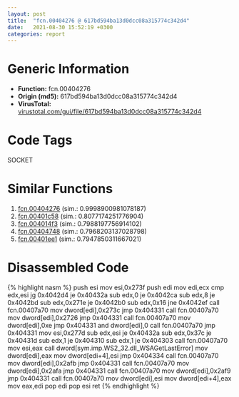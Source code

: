 ```yaml
---
layout: post
title:  "fcn.00404276 @ 617bd594ba13d0dcc08a315774c342d4"
date:   2021-08-30 15:52:19 +0300
categories: report
---
```


# Generic Information
- **Function:** fcn.00404276
- **Origin (md5):** 617bd594ba13d0dcc08a315774c342d4
- **VirusTotal:** [virustotal.com/gui/file/617bd594ba13d0dcc08a315774c342d4][virustotal_ref]

# Code Tags
<span class="tag" id="SOCKET">SOCKET</span>


# Similar Functions

1. [fcn.00404276][similar_1_ref] (sim.: 0.9998900981078187)
2. [fcn.00401c58][similar_2_ref] (sim.: 0.8077174251776904)
3. [fcn.004014f3][similar_3_ref] (sim.: 0.7988197756914102)
4. [fcn.00404748][similar_4_ref] (sim.: 0.7968203137028798)
5. [fcn.00401ee1][similar_5_ref] (sim.: 0.7947850311667021)


# Disassembled Code

{% highlight nasm %}
push esi
mov esi,0x273f
push edi
mov edi,ecx
cmp edx,esi
jg 0x4042d4
je 0x40432a
sub edx,0
je 0x4042ca
sub edx,8
je 0x4042bd
sub edx,0x271e
je 0x4042b0
sub edx,0x16
jne 0x4042ef
call fcn.00407a70
mov dword[edi],0x273c
jmp 0x404331
call fcn.00407a70
mov dword[edi],0x2726
jmp 0x404331
call fcn.00407a70
mov dword[edi],0xe
jmp 0x404331
and dword[edi],0
call fcn.00407a70
jmp 0x404331
mov esi,0x277d
sub edx,esi
je 0x40432a
sub edx,0x37c
je 0x40431d
sub edx,1
je 0x404310
sub edx,1
je 0x404303
call fcn.00407a70
mov esi,eax
call dword[sym.imp.WS2_32.dll_WSAGetLastError]
mov dword[edi],eax
mov dword[edi+4],esi
jmp 0x404334
call fcn.00407a70
mov dword[edi],0x2afb
jmp 0x404331
call fcn.00407a70
mov dword[edi],0x2afa
jmp 0x404331
call fcn.00407a70
mov dword[edi],0x2af9
jmp 0x404331
call fcn.00407a70
mov dword[edi],esi
mov dword[edi+4],eax
mov eax,edi
pop edi
pop esi
ret 
{% endhighlight %}


[similar_1_ref]: /report/fcn.00404276@b8b9b802e96d8e813c605554cf6f7018
[similar_2_ref]: /report/fcn.00401c58@799ea8d6698cf889f1eb7e76fbecd6be
[similar_3_ref]: /report/fcn.004014f3@35bedc5498306afe90b32d21d460d74f
[similar_4_ref]: /report/fcn.00404748@f616ef24fa8f527114071d9f6d523e5d
[similar_5_ref]: /report/fcn.00401ee1@ea9c1e2eeb951a8e6185c6674c228f98
[virustotal_ref]: https://www.virustotal.com/gui/file/617bd594ba13d0dcc08a315774c342d4